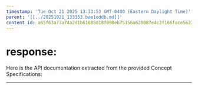 ```yaml
---
timestamp: 'Tue Oct 21 2025 13:33:53 GMT-0400 (Eastern Daylight Time)'
parent: '[[../20251021_133353.bae1eddb.md]]'
content_id: a65f63a77a74a2d1b61688d18f090eb75156a620087e4c2f166face5623dd3dc
---
```


# response:

Here is the API documentation extracted from the provided Concept Specifications:

***
